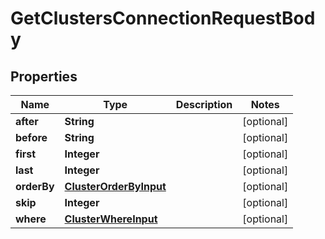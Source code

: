

# GetClustersConnectionRequestBody


## Properties

Name | Type | Description | Notes
------------ | ------------- | ------------- | -------------
**after** | **String** |  |  [optional]
**before** | **String** |  |  [optional]
**first** | **Integer** |  |  [optional]
**last** | **Integer** |  |  [optional]
**orderBy** | [**ClusterOrderByInput**](ClusterOrderByInput.md) |  |  [optional]
**skip** | **Integer** |  |  [optional]
**where** | [**ClusterWhereInput**](ClusterWhereInput.md) |  |  [optional]



